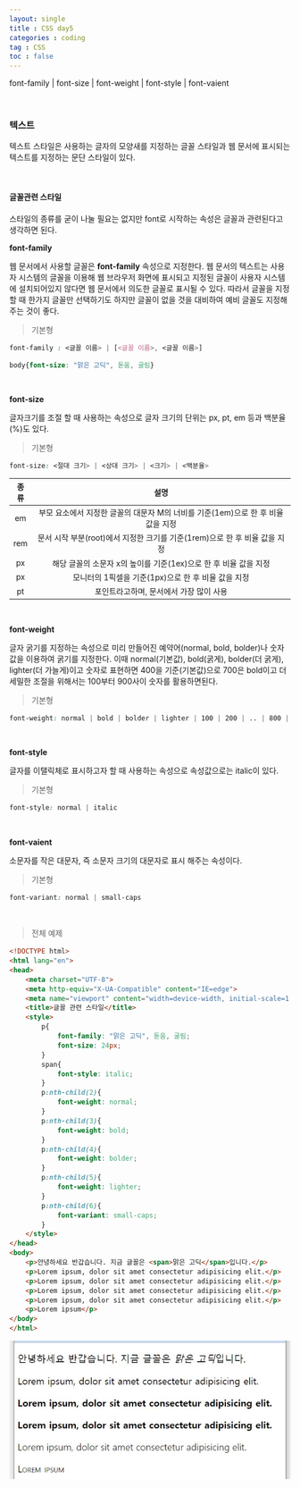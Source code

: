 ```yaml
---
layout: single
title : CSS day5
categories : coding
tag : CSS
toc : false
---
```


font-family | font-size | font-weight | font-style | font-vaient

<br>

### 텍스트

텍스트 스타일은 사용하는 글자의 모양새를 지정하는 글꼴 스타일과 웹 문서에 표시되는 텍스트를 지정하는 문단 스타일이 있다. 

<br>

#### 글꼴관련 스타일

스타일의 종류를 굳이 나눌 필요는 없지만 font로 시작하는 속성은 글꼴과 관련된다고 생각하면 된다.<br>

**font-family**

웹 문서에서 사용할 글꼴은 **font-family** 속성으로 지정한다. 웹 문서의 텍스트는 사용자 시스템의 글꼴을 이용해 웹 브라우저 화면에 표시되고 지정된 글꼴이 사용자 시스템에 설치되어있지 않다면 웹 문서에서 의도한 글꼴로 표시될 수 있다. 따라서 글꼴을 지정할 때 한가지 글꼴만 선택하기도 하지만 글꼴이 없을 것을 대비하여 예비 글꼴도 지정해주는 것이 좋다.<br>

> 기본형

```css
font-family : <글꼴 이름> | [<글꼴 이름>, <글꼴 이름>]
```

```css
body{font-size: "맑은 고딕", 돋움, 굴림}
```

 <br>

**font-size**

글자크기를 조절 할 때 사용하는 속성으로 글자 크기의 단위는 px, pt, em 등과 백분율(%)도 있다. <br>

> 기본형

```css
font-size: <절대 크기> | <상대 크기> | <크기> | <백분율>
```

| 종류 |                             설명                             |
| :--: | :----------------------------------------------------------: |
|  em  | 부모 요소에서 지정한 글꼴의 대문자 M의 너비를 기준(1em)으로 한 후 비율 값을 지정 |
| rem  | 문서 시작 부분(root)에서 지정한 크기를 기준(1rem)으로 한 후 비율 값을 지정 |
|  px  | 해당 글꼴의 소문자 x의 높이를 기준(1ex)으로 한 후 비율 값을 지정 |
|  px  |     모니터의 1픽셀을 기준(1px)으로 한 후 비율 값을 지정      |
|  pt  |           포인트라고하며, 문서에서 가장 많이 사용            |

 <br>

**font-weight**

글자 굵기를 지정하는 속성으로 미리 만들어진 예약어(normal, bold, bolder)나 숫자값을 이용하여 굵기를 지정한다. 이때 normal(기본값), bold(굵게), bolder(더 굵게), lighter(더 가늘게)이고 숫자로 표현하면 400을 기준(기본값)으로 700은 bold이고 더 세밀한 조절을 위해서는 100부터 900사이 숫자를 활용하면된다.<br>

> 기본형

```css
font-weight: normal | bold | bolder | lighter | 100 | 200 | .. | 800 | 900
```

 <br>

**font-style**

글자를 이탤릭체로 표시하고자 할 때 사용하는 속성으로 속성값으로는 italic이 있다.<br>

> 기본형

```css
font-style: normal | italic 
```

 <br>

**font-vaient**

소문자를 작은 대문자, 즉 소문자 크기의 대문자로 표시 해주는 속성이다.<br>

> 기본형

```css
font-variant: normal | small-caps
```


 <br>

> 전체 예제

```html
<!DOCTYPE html>
<html lang="en">
<head>
    <meta charset="UTF-8">
    <meta http-equiv="X-UA-Compatible" content="IE=edge">
    <meta name="viewport" content="width=device-width, initial-scale=1.0">
    <title>글꼴 관련 스타일</title>
    <style>
        p{
            font-family: "맑은 고딕", 돋움, 굴림;
            font-size: 24px;
        }
        span{
            font-style: italic;
        }
        p:nth-child(2){
            font-weight: normal;
        }
        p:nth-child(3){
            font-weight: bold;
        }
        p:nth-child(4){
            font-weight: bolder;
        }
        p:nth-child(5){
            font-weight: lighter;
        }
        p:nth-child(6){
            font-variant: small-caps;
        }
    </style>
</head>
<body>
    <p>안녕하세요 반갑습니다. 지금 글꼴은 <span>맑은 고딕</span>입니다.</p>
    <p>Lorem ipsum, dolor sit amet consectetur adipisicing elit.</p>
    <p>Lorem ipsum, dolor sit amet consectetur adipisicing elit.</p>
    <p>Lorem ipsum, dolor sit amet consectetur adipisicing elit.</p>
    <p>Lorem ipsum, dolor sit amet consectetur adipisicing elit.</p>
    <p>Lorem ipsum</p>
</body>
</html>
```

![css5_1](https://github.com/YUNCHANYEONG/YUNCHANYEONG.github.io/blob/master/assets/images/coding_img/css5_1.JPG?raw=true)

